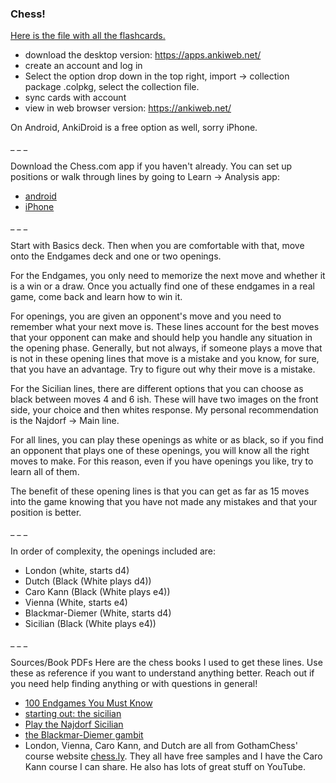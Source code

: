 ### Chess!


[Here is the file with all the flashcards.](https://drive.google.com/file/d/1Fx0eYd-LrRZDWJ_WmWmSwu79QYB1Rn-1/view?usp=drivesdk)

 - download the desktop version: https://apps.ankiweb.net/
 - create an account and log in
 - Select the option drop down in the top right, import -> collection package .colpkg, select the collection file.
 - sync cards with account
 - view in web browser version: https://ankiweb.net/


On Android, AnkiDroid is a free option as well, sorry iPhone.

_
_
_

Download the Chess.com app if you haven't already. You can set up positions or walk through lines by going to Learn -> Analysis
app:
- [android](https://www.chess.com/play/apps/android)
- [iPhone](https://www.chess.com/play/apps/ios)

_
_
_

Start with Basics deck. Then when you are comfortable with that, move onto the Endgames deck and one or two openings.

For the Endgames, you only need to memorize the next move and whether it is a win or a draw. Once you actually find one of these endgames in a real game, come back and learn how to win it.

For openings, you are given an opponent's move and you need to remember what your next move is. These lines account for the best moves that your opponent can make and should help you handle any situation in the opening phase. Generally, but not always, if someone plays a move that is not in these opening lines that move is a mistake and you know, for sure, that you have an advantage. Try to figure out why their move is a mistake.

For the Sicilian lines, there are different options that you can choose as black between moves 4 and 6 ish. These will have two images on the front side, your choice and then whites response. My personal recommendation is the Najdorf -> Main line.


For all lines, you can play these openings as white or as black, so if you find an opponent that plays one of these openings, you will know all the right moves to make. For this reason, even if you have openings you like, try to learn all of them.

The benefit of these opening lines is that you can get as far as 15 moves into the game knowing that you have not made any mistakes and that your position is better.

_
_
_


In order of complexity, the openings included are:
- London (white, starts d4)
- Dutch (Black (White plays d4))
- Caro Kann (Black (White plays e4))
- Vienna (White, starts e4)
- Blackmar-Diemer (White, starts d4)
- Sicilian (Black (White plays e4))

_
_
_

Sources/Book PDFs
Here are the chess books I used to get these lines. Use these as reference if you want to understand anything better. Reach out if you need help finding anything or with questions in general!
- [100 Endgames You Must Know](https://drive.google.com/file/d/1KpTR3p1jnNtMEoFWMSmpmTL37t8fFBSN/view?usp=sharing)
- [starting out: the sicilian](https://drive.google.com/file/d/1p879gwDD3bsBBFDfyG3fcnBwqDWhABMQ/view?usp=sharing)
- [Play the Najdorf Sicilian](https://drive.google.com/file/d/1f5eM_7IlhMP34OFYSRR3_aLYqb3xhsn6/view?usp=sharing)
- [the Blackmar-Diemer gambit](https://drive.google.com/file/d/19YQ5vQaKjG6-rzfue_DnOElXxLyG8gtt/view?usp=sharing)
- London, Vienna, Caro Kann, and Dutch are all from GothamChess' course website [chess.ly](chess.ly). They all have free samples and I have the Caro Kann course I can share. He also has lots of great stuff on YouTube.
